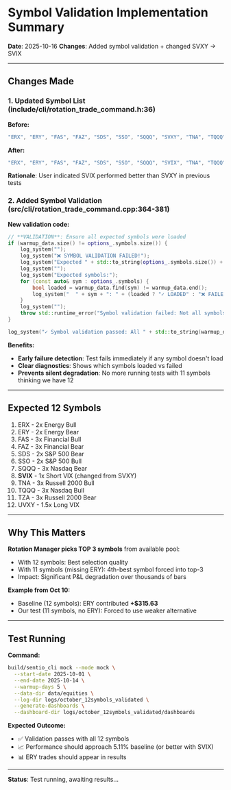 # Symbol Validation Implementation Summary

**Date**: 2025-10-16
**Changes**: Added symbol validation + changed SVXY → SVIX

---

## Changes Made

### 1. Updated Symbol List (include/cli/rotation_trade_command.h:36)

**Before:**
```cpp
"ERX", "ERY", "FAS", "FAZ", "SDS", "SSO", "SQQQ", "SVXY", "TNA", "TQQQ", "TZA", "UVXY"
```

**After:**
```cpp
"ERX", "ERY", "FAS", "FAZ", "SDS", "SSO", "SQQQ", "SVIX", "TNA", "TQQQ", "TZA", "UVXY"
```

**Rationale**: User indicated SVIX performed better than SVXY in previous tests

### 2. Added Symbol Validation (src/cli/rotation_trade_command.cpp:364-381)

**New validation code:**
```cpp
// **VALIDATION**: Ensure all expected symbols were loaded
if (warmup_data.size() != options_.symbols.size()) {
    log_system("");
    log_system("❌ SYMBOL VALIDATION FAILED!");
    log_system("Expected " + std::to_string(options_.symbols.size()) + " symbols, but loaded " + std::to_string(warmup_data.size()));
    log_system("");
    log_system("Expected symbols:");
    for (const auto& sym : options_.symbols) {
        bool loaded = warmup_data.find(sym) != warmup_data.end();
        log_system("  " + sym + ": " + (loaded ? "✓ LOADED" : "❌ FAILED"));
    }
    log_system("");
    throw std::runtime_error("Symbol validation failed: Not all symbols loaded successfully");
}

log_system("✓ Symbol validation passed: All " + std::to_string(warmup_data.size()) + " symbols loaded successfully");
```

**Benefits:**
- **Early failure detection**: Test fails immediately if any symbol doesn't load
- **Clear diagnostics**: Shows which symbols loaded vs failed
- **Prevents silent degradation**: No more running tests with 11 symbols thinking we have 12

---

## Expected 12 Symbols

1. ERX - 2x Energy Bull
2. ERY - 2x Energy Bear
3. FAS - 3x Financial Bull
4. FAZ - 3x Financial Bear
5. SDS - 2x S&P 500 Bear
6. SSO - 2x S&P 500 Bull
7. SQQQ - 3x Nasdaq Bear
8. **SVIX** - 1x Short VIX (changed from SVXY)
9. TNA - 3x Russell 2000 Bull
10. TQQQ - 3x Nasdaq Bull
11. TZA - 3x Russell 2000 Bear
12. UVXY - 1.5x Long VIX

---

## Why This Matters

**Rotation Manager picks TOP 3 symbols** from available pool:
- With 12 symbols: Best selection quality
- With 11 symbols (missing ERY): 4th-best symbol forced into top-3
- Impact: Significant P&L degradation over thousands of bars

**Example from Oct 10:**
- Baseline (12 symbols): ERY contributed **+$315.63**
- Our test (11 symbols, no ERY): Forced to use weaker alternative

---

## Test Running

**Command:**
```bash
build/sentio_cli mock --mode mock \
  --start-date 2025-10-01 \
  --end-date 2025-10-14 \
  --warmup-days 5 \
  --data-dir data/equities \
  --log-dir logs/october_12symbols_validated \
  --generate-dashboards \
  --dashboard-dir logs/october_12symbols_validated/dashboards
```

**Expected Outcome:**
- ✅ Validation passes with all 12 symbols
- 📈 Performance should approach 5.11% baseline (or better with SVIX)
- 📊 ERY trades should appear in results

---

**Status**: Test running, awaiting results...
